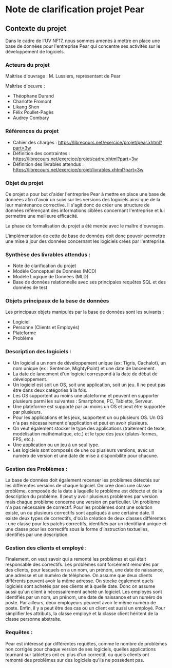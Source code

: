 # Note de clarification projet Pear

## Contexte du projet
                        
Dans le cadre de l'UV NF17, nous sommes amenés à mettre en place une base de données pour l'entreprise Pear qui concentre ses activités sur le développement de logiciels.       

### Acteurs du projet

Maîtrise d'ouvrage : M. Lussiers, représentant de Pear

Maîtrise d'oeuvre :
    
- Théophane Durand
- Charlotte Fromont
- Likang Shen
- Félix Poullet-Pagès
- Audrey Combary
    

### Références du projet   


- Cahier des charges : https://librecours.net/exercice/projet/pear.xhtml?part=3w
- Définition des contraintes : https://librecours.net/exercice/projet/cadre.xhtml?part=3w
- Définition des livrables attendus : https://librecours.net/exercice/projet/livrables.xhtml?part=3w

### Objet du projet


Ce projet a pour but d'aider l'entreprise Pear à mettre en place une base de données afin d'avoir un suivi sur les versions des logiciels ainsi que de la leur maintenance corrective. Il s'agit donc de créer une structure de données référençant des informations ciblées concernant l'entreprise et lui permettre une meilleure efficacité.

La phase de formalisation du projet a été menée avec le maître d'ouvrages.

L'implémentation de cette de base de données doit donc pouvoir permettre une mise à jour des données concernant les logiciels crées par l'entreprise.

### Synthèse des livrables attendus :


- Note de clarification du projet         
- Modèle Conceptuel de Données         (MCD)         
- Modèle Logique de Données         (MLD)         
- Base de données relationnelle  avec ses principales requêtes SQL et des données de test         



### Objets principaux de la base de données
Les principaux objets manipulés par la base de données sont les suivants :

- Logiciel        
- Personne     (Clients et Employés) 
- Plateforme      
- Problème   

### Description des logiciels :
    
- Un logiciel a un nom de développement unique (ex: Tigris, Cachalot), un nom unique (ex : Sentence, MightyPoint) et une date de lancement. 
- La date de lancement d'un logiciel correspond à la date de début de développement.
- Un logiciel est soit un OS, soit une application, soit un jeu. Il ne peut pas être dans deux catégories à la fois.
- Les OS supportent au moins une plateforme et peuvent en supporter plusieurs parmi les suivantes : Smartphone, PC, Tablette, Serveur.
- Une plateforme est supporté par au moins un OS et peut être supportée par plusieurs.
- Pour les applications et les jeux, supportent un ou plusieurs OS. Un OS n'a pas nécessairement d'application et peut en avoir plusieurs.
- On veut également stocker le type des applications (traitement de texte, modélisation mathématique, etc.) et le type des jeux (plates-formes, FPS, etc.).
- Une application ou un jeu à un seul type.
- Les logiciels sont composés de une ou plusieurs versions, avec un numéro de version et une date de mise à disponibilité pour chacune.


### Gestion des Problèmes :
   La base de données doit également recenser les problèmes détectés sur les différentes versions de chaque logiciel. On crée donc une classe problème, composée de la date à laquelle le problème est détecté et de la description du problème. Il peut y avoir plusieurs problèmes par version mais chaque problème concerne une version en particulier. Un problème n'a pas nécessaire de correctif. Pour les problèmes dont une solution existe, un ou plusieurs correctifs sont appliqués à une certaine date. Il existe deux types de correctifs, d'où la création de deux classes différentes : une classe pour les patchs correctifs, identifiés par un identifiant unique et une classe pour les correctifs sous la forme d'instruction textuelles, identifiés par une description.

### Gestion des clients et employé :
    
Finalement, on veut savoir qui a remonté les problèmes et qui était responsable des correctifs. Les problèmes sont forcément remontés par des clients, pour lesquels on a un nom, un prénom, une date de naissance, une adresse et un numéro de téléphone.  On assume que deux clients différents peuvent avoir la même adresse. On stocke également quels logiciels sont achetés par ses clients et à quelle date. Donc on assume aussi qu'un client à nécessairement acheté un logiciel. Les employés sont identifiés par un nom, un prénom, une date de naissance et un numéro de poste. Par ailleurs, deux employeurs peuvent avoir le même numéro de poste. Enfin, il y a peut être des cas où un client est aussi un employé. Pour simplifier les attributs,  la classe employé et la classe client héritent de la classe personne abstraite.

### Requêtes :
Pear est intéressé par différentes requêtes, comme le nombre de problèmes non corrigés pour chaque version de ses logiciels, quelles applications tournant sur tablettes ont eu plus d'un correctif, ou quels clients ont remonté des problèmes sur des logiciels qu'ils ne possèdent pas.


